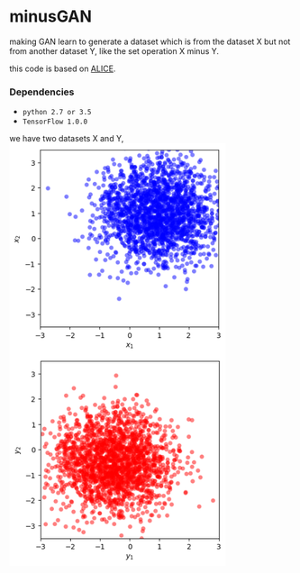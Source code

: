 # minusGAN
making GAN learn to generate a dataset which is from the dataset X but not from another dataset Y, like the set operation X minus Y.

this code is based on [ALICE](https://github.com/ChunyuanLI/ALICE).

### Dependencies
- `python 2.7 or 3.5`
- `TensorFlow 1.0.0`

we have two datasets X and Y,
<img src='https://github.com/mathcbc/minusGAN/blob/master/results/X_train.png' align="left" width=384>
<img src='https://github.com/mathcbc/minusGAN/blob/master/results/Y_train.png' align="left" width=384>

